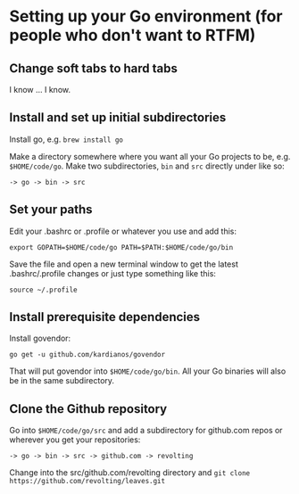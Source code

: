 # Setting up your Go environment (for people who don't want to RTFM)

## Change soft tabs to hard tabs

I know ... I know.

## Install and set up initial subdirectories

Install go, e.g. `brew install go`

Make a directory somewhere where you want all your Go projects to be, e.g. `$HOME/code/go`. Make two subdirectories, `bin` and `src` directly under like so:

`
    -> go
      -> bin
      -> src
`

## Set your paths

Edit your .bashrc or .profile or whatever you use and add this:

`
    export GOPATH=$HOME/code/go
    PATH=$PATH:$HOME/code/go/bin
`

Save the file and open a new terminal window to get the latest .bashrc/.profile changes or just type something like this:

`
    source ~/.profile
`

## Install prerequisite dependencies

Install govendor:

`
    go get -u github.com/kardianos/govendor
`

That will put govendor into `$HOME/code/go/bin`. All your Go binaries will also be in the same subdirectory.

## Clone the Github repository

Go into `$HOME/code/go/src` and add a subdirectory for github.com repos or wherever you get your repositories:

`
   -> go
      -> bin
      -> src
        -> github.com
          -> revolting
`

Change into the src/github.com/revolting directory and `git clone https://github.com/revolting/leaves.git`
